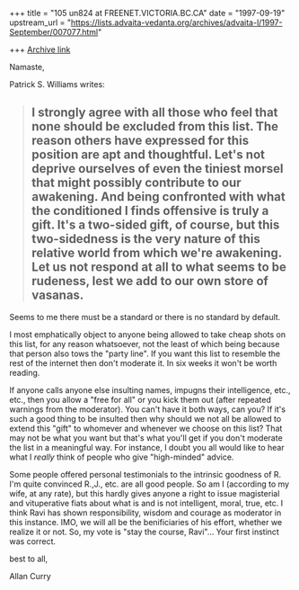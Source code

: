 +++
title = "105 un824 at FREENET.VICTORIA.BC.CA"
date = "1997-09-19"
upstream_url = "https://lists.advaita-vedanta.org/archives/advaita-l/1997-September/007077.html"

+++
[Archive link](https://lists.advaita-vedanta.org/archives/advaita-l/1997-September/007077.html)

Namaste,

Patrick S. Williams writes:

>I strongly agree with all those who feel that none should be excluded
>from this list.  The reason others have expressed for this position are
>apt and thoughtful.  Let's not deprive ourselves of even the tiniest
>morsel that might possibly contribute to our awakening.  And being
>confronted with what the conditioned I finds offensive is truly a gift.
>It's a two-sided gift, of course, but this two-sidedness is the very
>nature of this relative world from which we're awakening.  Let us not
>respond at all to what seems to be rudeness, lest we add to our own
>store of vasanas.
>----------

Seems to me there must be a standard or there is no standard by default.

I most emphatically object to anyone being allowed to take cheap
shots on this list, for any reason whatsoever, not the least of which being
because that person also tows the "party line". If you want this list to
resemble the rest of the internet then don't moderate it. In six weeks
it won't be worth reading.

If anyone calls anyone else insulting names, impugns their intelligence,
etc., etc., then you allow a "free for all" or you kick them out (after
repeated warnings from the moderator). You can't have it both ways, can
you?  If it's such a good thing to be insulted then why should we not all
be allowed to extend this "gift" to whomever and whenever we choose on this
list? That may not be what you want but that's what you'll get if you don't
moderate the list in a meaningful way. For instance, I doubt you all would
like to hear what I *really* think of people who give "high-minded" advice.

Some people offered personal testimonials to the intrinsic goodness of R.
I'm quite convinced R.,J., etc. are all good people. So am I (according to
my wife, at any rate), but this hardly gives anyone a right to issue
magisterial and vituperative fiats about what is and is not intelligent,
moral, true, etc. I think Ravi has shown responsibility, wisdom and courage
as moderator in this instance. IMO, we will all be the benificiaries of his
effort, whether we realize it or not. So, my vote is "stay the course,
Ravi"...
Your first instinct was correct.

best to all,

Allan Curry

